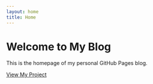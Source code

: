 ```yaml
---
layout: home
title: Home
---
```


# Welcome to My Blog

This is the homepage of my personal GitHub Pages blog.

[View My Project](https://waiyip000.github.io/agent-native-auth/)
